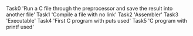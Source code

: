 Task0 'Run a C file through the preprocessor and save the result into another file'
Task1 'Compile a file with no link'
Task2 'Assembler'
Task3 'Executable'
Task4 'First C program with puts used'
Task5 'C program with printf used'